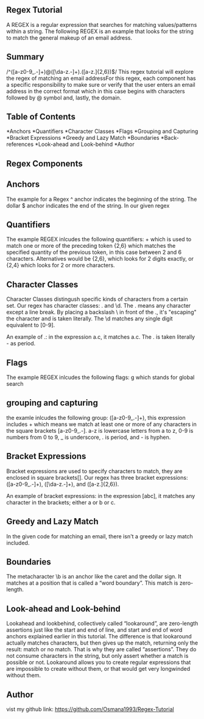 ## Regex Tutorial

A REGEX is a regular expression that searches for matching values/patterns within a string. The following REGEX is an example that looks for the string to match the general makeup of an email address.

## Summary

/^([a-z0-9_\.-]+)@([\da-z\.-]+)\.([a-z\.]{2,6})$/
This regex tutorial will explore the regex of matching an email addressFor this regex, each component has a specific responsibility to make sure or verify that the user enters an email address in the correct format which in this case begins with characters followed by @ symbol and, lastly, the domain.

## Table of Contents

*Anchors
*Quantifiers
*Character Classes
*Flags
*Grouping and Capturing
*Bracket Expressions
*Greedy and Lazy Match
*Boundaries
*Back-references
*Look-ahead and Look-behind
\*Author

## Regex Components

## Anchors

The example for a Regex ^ anchor indicates the beginning of the string. The dollar $ anchor indicates the end of the string. In our given regex

## Quantifiers

The example REGEX inlcudes the following quantifiers: + which is used to match one or more of the preceding token {2,6} which matches the specified quantity of the previous token, in this case between 2 and 6 characters. Alternatives would be {2,6}, which looks for 2 digits exactly, or {2,4} which looks for 2 or more characters.

## Character Classes

Character Classes distingush specific kinds of characters from a certain set. Our regex has character classes: \. and \d. The . means any character except a line break. By placing a backslash \ in front of the ., it's "escaping" the character and is taken literally. The \d matches any single digit equivalent to [0-9].

An example of \.: in the expression a\.c, it matches a.c. The . is taken literally - as period.

## Flags

The example REGEX inlcudes the following flags: g which stands for global search

## grouping and capturing

the examle inlcudes the following group: ([a-z0-9_\.-]+), this expression includes + which means we match at least one or more of any characters in the square brackets [a-z0-9_\.-]. a-z is lowercase letters from a to z, 0-9 is numbers from 0 to 9, \_ is underscore, \. is period, and - is hyphen.

## Bracket Expressions

Bracket expressions are used to specify characters to match, they are enclosed in square brackets[]. Our regex has three bracket expressions: ([a-z0-9_\.-]+), ([\da-z\.-]+), and ([a-z\.]{2,6}).

An example of bracket expressions: in the expression [abc], it matches any character in the brackets; either a or b or c.

## Greedy and Lazy Match

In the given code for matching an email, there isn't a greedy or lazy match included.

## Boundaries

The metacharacter \b is an anchor like the caret and the dollar sign. It matches at a position that is called a “word boundary”. This match is zero-length.

## Look-ahead and Look-behind

Lookahead and lookbehind, collectively called “lookaround”, are zero-length assertions just like the start and end of line, and start and end of word anchors explained earlier in this tutorial. The difference is that lookaround actually matches characters, but then gives up the match, returning only the result: match or no match. That is why they are called “assertions”. They do not consume characters in the string, but only assert whether a match is possible or not. Lookaround allows you to create regular expressions that are impossible to create without them, or that would get very longwinded without them.

## Author

vist my github link: https://github.com/Osmana1993/Regex-Tutorial
